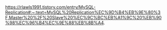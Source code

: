 https://rlawls1991.tistory.com/entry/MySQL-Replication#:~:text=MySQL%20Replication%EC%9D%B4%EB%9E%80%3F,Master%20%2F%20Slave%20%EC%9C%BC%EB%A1%9C%20%EB%90%98%EC%96%B4%EC%9E%88%EB%8B%A4.